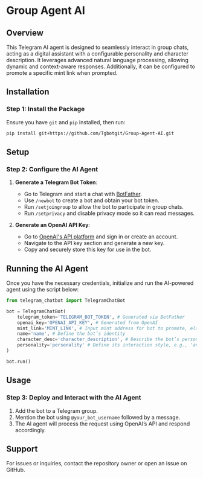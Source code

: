 # Group Agent AI

## Overview

This Telegram AI agent is designed to seamlessly interact in group chats, acting as a digital assistant with a configurable personality and character description. It leverages advanced natural language processing, allowing dynamic and context-aware responses. Additionally, it can be configured to promote a specific mint link when prompted.

## Installation

### Step 1: Install the Package

Ensure you have `git` and `pip` installed, then run:

```sh
pip install git+https://github.com/Tgbotgit/Group-Agent-AI.git
```

## Setup

### Step 2: Configure the AI Agent

1. **Generate a Telegram Bot Token**:
   - Go to Telegram and start a chat with [BotFather](https://t.me/BotFather).
   - Use `/newbot` to create a bot and obtain your bot token.
   - Run `/setjoingroup` to allow the bot to participate in group chats.
   - Run `/setprivacy` and disable privacy mode so it can read messages.

2. **Generate an OpenAI API Key**:
   - Go to [OpenAI's API platform](https://platform.openai.com/) and sign in or create an account.
   - Navigate to the API key section and generate a new key.
   - Copy and securely store this key for use in the bot.

## Running the AI Agent

Once you have the necessary credentials, initialize and run the AI-powered agent using the script below:

```python
from telegram_chatbot import TelegramChatBot

bot = TelegramChatBot(
    telegram_token='TELEGRAM_BOT_TOKEN', # Generated via BotFather
    openai_key='OPENAI_API_KEY', # Generated from OpenAI
    mint_link='MINT_LINK', # Input mint address for bot to promote, else leave blank ('')
    name='name', # Define the bot’s identity
    character_desc='character_description', # Describe the bot’s persona
    personality='personality' # Define its interaction style, e.g., 'analytical, professional, engaging'
)

bot.run()
```

## Usage

### Step 3: Deploy and Interact with the AI Agent

1. Add the bot to a Telegram group.
2. Mention the bot using `@your_bot_username` followed by a message.
3. The AI agent will process the request using OpenAI’s API and respond accordingly.

## Support

For issues or inquiries, contact the repository owner or open an issue on GitHub.

